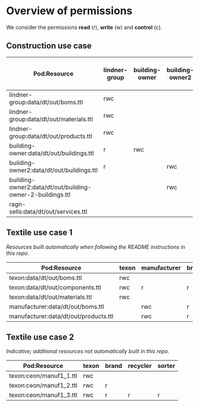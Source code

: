 # Overview of permissions

We consider the permissions **read** (r), **write** (w) and **control** (c).

## Construction use case

| Pod:Resource                                               | lindner-group | building-owner | building-owner2 | ragn-sells | admin | any other actor (public) |
|------------------------------------------------------------|---------------|----------------|-----------------|------------|-------|--------------------------|
| lindner-group:data/dt/out/boms.ttl                         | rwc           |                |                 | r          | r     |                          |
| lindner-group:data/dt/out/materials.ttl                    | rwc           |                |                 | r          | r     |                          |
| lindner-group:data/dt/out/products.ttl                     | rwc           |                |                 |            | r     | r                        |
| building-owner:data/dt/out/buildings.ttl                   | r             | rwc            |                 |            | r     |                          |
| building-owner2:data/dt/out/buildings.ttl                  | r             |                | rwc             |            | r     |                          |
| building-owner2:data/dt/out/building-owner-2-buildings.ttl |               |                | rwc             |            | r     |                          |
| ragn-sells:data/dt/out/services.ttl                        |               |                |                 | rwc        | r     | r                        |

## Textile use case 1

*Resources built automatically when following the README instructions in this repo.*

| Pod:Resource                          | texon | manufacturer | brand | admin |
|---------------------------------------|-------|--------------|-------|-------|
| texon:data/dt/out/boms.ttl            | rwc   |              |       | r     |
| texon:data/dt/out/components.ttl      | rwc   | r            | r     | r     |
| texon:data/dt/out/materials.ttl       | rwc   |              |       | r     |
| manufacturer:data/dt/out/boms.ttl     |       | rwc          | r     | r     |
| manufacturer:data/dt/out/products.ttl |       | rwc          | r     | r     |

## Textile use case 2

*Indicative; additional resources not automatically built in this repo.*

| Pod:Resource              | texon | brand | recycler | sorter |
|---------------------------|-------|-------|----------|--------|
| texon:ceon/manuf1_1.ttl   | rwc   |       |          |        |
| texon:ceon/manuf1_2.ttl   | rwc   | r     |          |        |
| texon:ceon/manuf1_3.ttl   | rwc   | r     | r        | r      |
